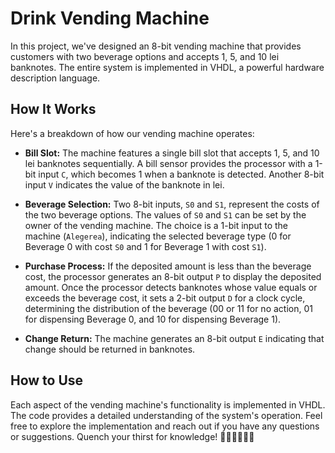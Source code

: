 # Drink Vending Machine

In this project, we've designed an 8-bit vending machine that provides customers with two beverage options and accepts 1, 5, and 10 lei banknotes. The entire system is implemented in VHDL, a powerful hardware description language.

## How It Works

Here's a breakdown of how our vending machine operates:

- **Bill Slot:** The machine features a single bill slot that accepts 1, 5, and 10 lei banknotes sequentially. A bill sensor provides the processor with a 1-bit input `C`, which becomes 1 when a banknote is detected. Another 8-bit input `V` indicates the value of the banknote in lei.

- **Beverage Selection:** Two 8-bit inputs, `S0` and `S1`, represent the costs of the two beverage options. The values of `S0` and `S1` can be set by the owner of the vending machine. The choice is a 1-bit input to the machine (`Alegerea`), indicating the selected beverage type (0 for Beverage 0 with cost `S0` and 1 for Beverage 1 with cost `S1`).

- **Purchase Process:** If the deposited amount is less than the beverage cost, the processor generates an 8-bit output `P` to display the deposited amount. Once the processor detects banknotes whose value equals or exceeds the beverage cost, it sets a 2-bit output `D` for a clock cycle, determining the distribution of the beverage (00 or 11 for no action, 01 for dispensing Beverage 0, and 10 for dispensing Beverage 1).

- **Change Return:** The machine generates an 8-bit output `E` indicating that change should be returned in banknotes.

## How to Use

Each aspect of the vending machine's functionality is implemented in VHDL. The code provides a detailed understanding of the system's operation. Feel free to explore the implementation and reach out if you have any questions or suggestions. Quench your thirst for knowledge! 🚀🥤👩‍💻👨‍💻
